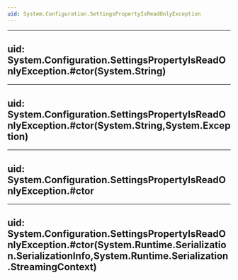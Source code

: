 ```yaml
---
uid: System.Configuration.SettingsPropertyIsReadOnlyException
---
```


---
uid: System.Configuration.SettingsPropertyIsReadOnlyException.#ctor(System.String)
---

---
uid: System.Configuration.SettingsPropertyIsReadOnlyException.#ctor(System.String,System.Exception)
---

---
uid: System.Configuration.SettingsPropertyIsReadOnlyException.#ctor
---

---
uid: System.Configuration.SettingsPropertyIsReadOnlyException.#ctor(System.Runtime.Serialization.SerializationInfo,System.Runtime.Serialization.StreamingContext)
---
